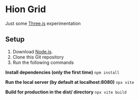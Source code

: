 # Hion Grid

Just some [Three.js](https://threejs.org/) experimentation

## Setup
1. Download [Node.js](https://nodejs.org/en/download/).
2. Clone this Git repository
3. Run the following commands


**Install dependencies (only the first time)**
`npm install`

**Run the local server (by default at localhost:8080)**
`npx vite`

**Build for production in the dist/ directory**
`npx vite build`
